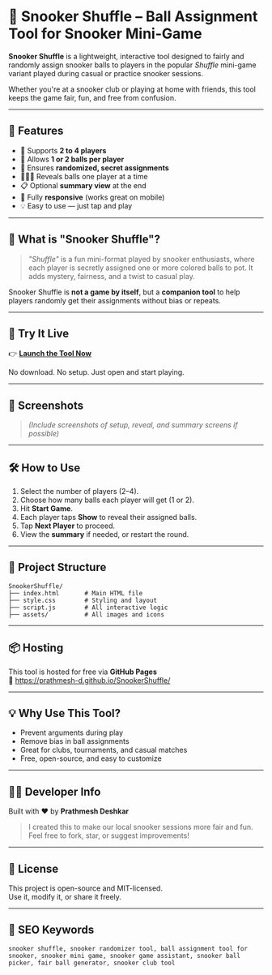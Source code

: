 # 🎱 Snooker Shuffle – Ball Assignment Tool for Snooker Mini-Game

**Snooker Shuffle** is a lightweight, interactive tool designed to fairly and randomly assign snooker balls to players in the popular *Shuffle* mini-game variant played during casual or practice snooker sessions.

Whether you're at a snooker club or playing at home with friends, this tool keeps the game fair, fun, and free from confusion.

---

## 🌟 Features

- 🔢 Supports **2 to 4 players**
- 🎱 Allows **1 or 2 balls per player**
- 🎲 Ensures **randomized, secret assignments**
- 🧑‍🤝‍🧑 Reveals balls one player at a time
- 📋 Optional **summary view** at the end
- 📱 Fully **responsive** (works great on mobile)
- 💡 Easy to use — just tap and play

---

## 🧠 What is "Snooker Shuffle"?

> *"Shuffle"* is a fun mini-format played by snooker enthusiasts, where each player is secretly assigned one or more colored balls to pot. It adds mystery, fairness, and a twist to casual play.

Snooker Shuffle is **not a game by itself**, but a **companion tool** to help players randomly get their assignments without bias or repeats.

---

## 🚀 Try It Live

👉 [**Launch the Tool Now**](https://prathmesh-d.github.io/SnookerShuffle/)

No download. No setup. Just open and start playing.

---

## 📸 Screenshots

> _(Include screenshots of setup, reveal, and summary screens if possible)_

---

## 🛠️ How to Use

1. Select the number of players (2–4).
2. Choose how many balls each player will get (1 or 2).
3. Hit **Start Game**.
4. Each player taps **Show** to reveal their assigned balls.
5. Tap **Next Player** to proceed.
6. View the **summary** if needed, or restart the round.

---

## 📂 Project Structure

```
SnookerShuffle/
├── index.html       # Main HTML file
├── style.css        # Styling and layout
├── script.js        # All interactive logic
├── assets/          # All images and icons
```

---

## 📦 Hosting

This tool is hosted for free via **GitHub Pages**  
🔗 https://prathmesh-d.github.io/SnookerShuffle/

---

## 💡 Why Use This Tool?

- Prevent arguments during play
- Remove bias in ball assignments
- Great for clubs, tournaments, and casual matches
- Free, open-source, and easy to customize

---

## 👨‍💻 Developer Info

Built with ❤️ by **Prathmesh Deshkar**

> I created this to make our local snooker sessions more fair and fun.  
> Feel free to fork, star, or suggest improvements!

---

## 🪪 License

This project is open-source and MIT-licensed.  
Use it, modify it, or share it freely.

---

## 🔎 SEO Keywords

```
snooker shuffle, snooker randomizer tool, ball assignment tool for snooker, snooker mini game, snooker game assistant, snooker ball picker, fair ball generator, snooker club tool
```
